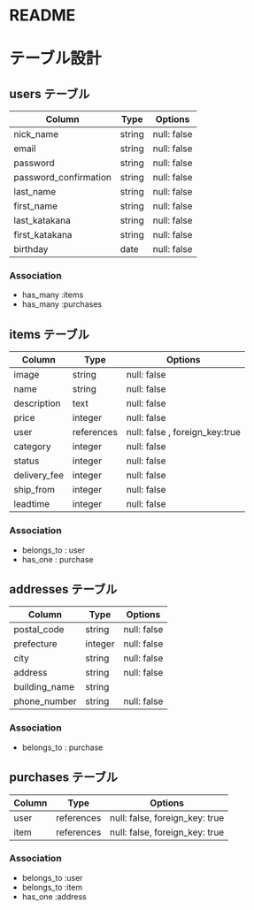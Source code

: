 # README

# テーブル設計

## users テーブル

| Column               | Type   | Options                 |
| -------------------- | ------ | ------------------------|
| nick_name            | string | null: false             |
| email                | string | null: false             |
| password             | string | null: false             |
|password_confirmation | string | null: false             |
| last_name            | string | null: false             |
| first_name           | string | null: false             |
|last_katakana         | string | null: false             |
|first_katakana        | string | null: false             |
| birthday             | date   | null: false             |

### Association

- has_many :items
- has_many :purchases



## items テーブル

| Column      | Type      | Options                       |
| ------      | ------    | ------------------------------|
| image       | string    | null: false                   |
| name        | string    | null: false                   |
| description | text      | null: false                   |
| price       | integer   | null: false                   |
| user        | references| null: false , foreign_key:true|
| category    | integer   | null: false                   |
| status      | integer   | null: false                   |
| delivery_fee| integer   | null: false                   |
| ship_from   | integer   | null: false                   |
| leadtime    | integer   | null: false                   |

### Association

- belongs_to : user
- has_one : purchase


## addresses テーブル

| Column        | Type       | Options                        |
| -------       | ---------- | -------------------------------|
| postal_code   | string     | null: false                    |
| prefecture    | integer    | null: false                    |
| city          | string     | null: false                    |
| address       | string     | null: false                    |
| building_name | string     |                                |
| phone_number  | string     | null: false                    |

### Association
- belongs_to : purchase


## purchases テーブル

| Column        | Type       | Options                        |
| -------       | ---------- | -------------------------------|
| user       | references | null: false, foreign_key: true |
| item       | references | null: false, foreign_key: true |

### Association

- belongs_to :user
- belongs_to :item
- has_one :address

